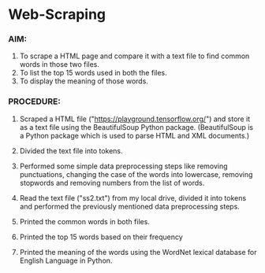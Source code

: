 # Web-Scraping

### AIM: 

1. To scrape a HTML page and compare it with a text file to find common words in those two files. 
2. To list the top 15 words used in both the files.
3. To display the meaning of those words. 


### PROCEDURE:

1. Scraped a HTML file ("https://playground.tensorflow.org/") and store it as a text file using the BeautifulSoup Python package. 
(BeautifulSoup is a Python package which is used to parse HTML and XML documents.)

2. Divided the text file into tokens.

3. Performed some simple data preprocessing steps like removing punctuations, changing the case of the words into lowercase, removing stopwords and removing numbers from the list of words. 

4. Read the text file ("ss2.txt") from my local drive, divided it into tokens and performed the previously mentioned data preprocessing steps. 

5. Printed the common words in both files.

6. Printed the top 15 words based on their frequency 

7. Printed the meaning of the words using the WordNet lexical database for English Language in Python. 
